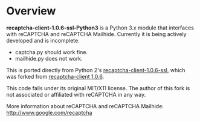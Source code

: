 # Overview #

**recaptcha-client-1.0.6-ssl-Python3** is a Python 3.x module that interfaces with reCAPTCHA and reCAPTCHA Mailhide. Currently it is being actively developed and is incomplete.

- captcha.py should work fine.
- mailhide.py does not work.

This is ported directly from Python 2's [recaptcha-client-1.0.6-ssl](http://pypi.python.org/pypi/recaptcha-client "recaptcha-client 1.0.6"), which was forked	 from [recaptcha-client 1.0.6](http://pypi.python.org/pypi/recaptcha-client "recaptcha-client 1.0.6").

This code falls under its original MIT/X11 license. The author of this fork is not associated or affiliated with reCAPTCHA in any way.

More information about reCAPTCHA and reCAPTCHA Mailhide: http://www.google.com/recaptcha